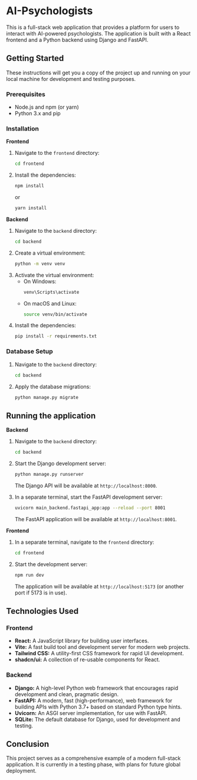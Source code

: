 # AI-Psychologists

This is a full-stack web application that provides a platform for users to interact with AI-powered psychologists. The application is built with a React frontend and a Python backend using Django and FastAPI.

## Getting Started

These instructions will get you a copy of the project up and running on your local machine for development and testing purposes.

### Prerequisites

- Node.js and npm (or yarn)
- Python 3.x and pip

### Installation

**Frontend**

1.  Navigate to the `frontend` directory:
    ```sh
    cd frontend
    ```
2.  Install the dependencies:
    ```sh
    npm install
    ```
    or
    ```sh
    yarn install
    ```

**Backend**

1.  Navigate to the `backend` directory:
    ```sh
    cd backend
    ```
2.  Create a virtual environment:
    ```sh
    python -m venv venv
    ```
3.  Activate the virtual environment:
    -   On Windows:
        ```sh
        venv\Scripts\activate
        ```
    -   On macOS and Linux:
        ```sh
        source venv/bin/activate
        ```
4.  Install the dependencies:
    ```sh
    pip install -r requirements.txt
    ```

### Database Setup

1.  Navigate to the `backend` directory:
    ```sh
    cd backend
    ```
2.  Apply the database migrations:
    ```sh
    python manage.py migrate
    ```

## Running the application

**Backend**

1.  Navigate to the `backend` directory:
    ```sh
    cd backend
    ```
2.  Start the Django development server:
    ```sh
    python manage.py runserver
    ```
    The Django API will be available at `http://localhost:8000`.

3.  In a separate terminal, start the FastAPI development server:
    ```sh
    uvicorn main_backend.fastapi_app:app --reload --port 8001
    ```
    The FastAPI application will be available at `http://localhost:8001`.

**Frontend**

1.  In a separate terminal, navigate to the `frontend` directory:
    ```sh
    cd frontend
    ```
2.  Start the development server:
    ```sh
    npm run dev
    ```
    The application will be available at `http://localhost:5173` (or another port if 5173 is in use).

## Technologies Used

### Frontend

-   **React:** A JavaScript library for building user interfaces.
-   **Vite:** A fast build tool and development server for modern web projects.
-   **Tailwind CSS:** A utility-first CSS framework for rapid UI development.
-   **shadcn/ui:** A collection of re-usable components for React.

### Backend

-   **Django:** A high-level Python web framework that encourages rapid development and clean, pragmatic design.
-   **FastAPI:** A modern, fast (high-performance), web framework for building APIs with Python 3.7+ based on standard Python type hints.
-   **Uvicorn:** An ASGI server implementation, for use with FastAPI.
-   **SQLite:** The default database for Django, used for development and testing.

## Conclusion

This project serves as a comprehensive example of a modern full-stack application. It is currently in a testing phase, with plans for future global deployment.
